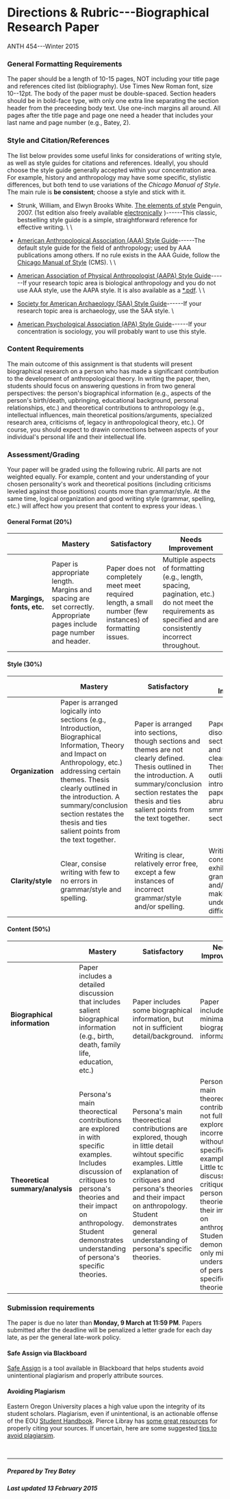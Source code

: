 # Directions & Rubric---Biographical Research Paper
ANTH 454---Winter 2015  
  

### General Formatting Requirements

The paper should be a length of 10-15 pages, NOT including your title page and references cited list (bibliography). Use Times New Roman font, size 10--12pt. The body of the paper must be double-spaced. Section headers should be in bold-face type, with only one extra line separating the section header from the preceeding body text. Use one-inch margins all around. All pages after the title page and page one need a header that includes your last name and page number (e.g., Batey, 2).


### Style and Citation/References
The list below provides some useful links for considerations of writing style, as well as style guides for citations and references. Ideallyl, you should choose the style guide generally accepted within your concentration area. For example, history and anthropology may have some specific, stylistic differences, but both tend to use variations of the *Chicago Manual of Style*. The main rule is **be consistent**; choose a style and stick with it.  

* Strunk, William, and Elwyn Brooks White. [The elements of style](http://books.google.com/books?id=sj5_wr6zIEcC&dq=strunk+and+white%27s+elements+of+style&source=gbs_navlinks_s) Penguin, 2007. (1st edition also freely available [electronically](http://www.bartleby.com/141/) )------This classic, bestselling style guide is a simple, straightforward reference for effective writing.   \ 
\ 

* [American Anthropological Association (AAA) Style Guide](http://www.aaanet.org/publications/style_guide.pdf)------The default style guide for the field of anthropology; used by AAA publications among others. If no rule exists in the AAA Guide, follow the [Chicago Manual of Style](http://www.chicagomanualofstyle.org/tools_citationguide.html) (CMS).   \ 
\ 

- [American Association of Physical Anthropologist (AAPA) Style Guide](http://onlinelibrary.wiley.com/journal/10.1002/(ISSN)1096-8644/homepage/ForAuthors.html)------If your research topic area is biological anthropology and you do not use AAA style, use the AAPA style. It is also available as a [*.pdf](http://www.lib.berkeley.edu/ANTH/pdfs/style_pdf/american_journal_physical_anthropology_v115n3-v114n1.pdf).   \ 
\ 

- [Society for American Archaeology (SAA) Style Guide](http://www.saa.org/Portals/0/SAA/Publications/StyleGuide/StyleGuide_Final_813.pdf)------If your research topic area is archaeology, use the SAA style. \ 

- [American Psychological Association (APA) Style Guide](https://owl.english.purdue.edu/owl/resource/560/01/)------If your concentration is sociology, you will probably want to use this style.



### Content Requirements
The main outcome of this assignment is that students will present biographical research on a person who has made a significant contribution to the development of anthropological theory. In writing the paper, then, students should focus on answering questions in from two general perspectives:  the person's biographical information (e.g., aspects of the person's birth/death, upbringing, educational background, personal relationships, etc.) and theoretical contributions to anthropology (e.g., intellectual influences, main theoretical positions/arguments, specialized research area, criticisms of, legacy in anthropological theory, etc.). Of course, you should expect to drawin connections between aspects of your individual's personal life and their intellectual life.



### Assessment/Grading
Your paper will be graded using the following rubric. All parts are not weighted equally. For example, content and your understanding of your chosen personality's work and theoretical positions (including criticisms leveled against those positions) counts more than grammar/style. At the same time, logical organization and good writing style (grammar, spelling, etc.) will affect how you present that content to express your ideas.   \ 



#### General Format (20%)
|              | Mastery        | Satisfactory  |  Needs Improvement
 ------------- | -------------  | ------------- |  ------------------
| **Margings, fonts, etc.** | Paper is appropriate length. Margins and spacing are set correctly. Appropriate pages include page number and header. | Paper does not completely meet meet required length, a small number (few instances) of formatting issues. | Multiple aspects of formatting (e.g., length, spacing, pagination, etc.) do not meet the requirements as specified and are consistently incorrect throughout. | \ 


#### Style (30%)
|              | Mastery        | Satisfactory  |  Needs Improvement
 ------------- | -------------  | ------------- |  ------------------
| **Organization** | Paper is arranged logically into sections (e.g., Introduction, Biographical Information, Theory and Impact on Anthropology, etc.) addressing certain themes. Thesis clearly outlined in the introduction. A summary/conclusion section restates the thesis and ties salient points from the text together. | Paper is arranged into sections, though sections and themes are not clearly defined. Thesis outlined in the introduction. A summary/conclusion section restates the thesis and ties salient points from the text together. | Paper is disorganized; sections (if used) and themes are not clearly defined. Thesis is not outlined in the introduction. The paper ends abruptly without a smmary/conclusion section.
| **Clarity/style** | Clear, consise writing with few to no errors in grammar/style and spelling. | Writing is clear, relatively error free, except a few instances of incorrect grammar/style and/or spelling. | Writing consistently exhibits errors in grammar/style and/or spelling, making understanding difficult.


#### Content (50%)
|              | Mastery        | Satisfactory  |  Needs Improvement
 ------------- | -------------  | ------------- |  ------------------
| **Biographical information** | Paper includes a detailed discussion that includes salient biographical information (e.g., birth, death, family life, education, etc.) | Paper includes some biographical information, but not in sufficient detail/background. | Paper includes only minimal biographical information. |
| **Theoretical summary/analysis** | Persona's main theorectical contributions are explored in with specific examples. Includes discussion of critiques to persona's theories and their impact on anthropology. Student demonstrates understanding of persona's specific theories. | Persona's main theorectical contributions are explored, though in little detail wihtout specific examples. Little explanation of critiques and persona's theories and their impact on anthropology. Student demonstrates general understanding of persona's specific theories. | Persona's main theorectical contributions not fully explored, or incorrect, without specific examples. Little to no discussion of critiques to persona's theories and their impact on anthropology. Student demonstrates only minimal understanding of persona's specific theories. | 



### Submission requirements
The paper is due no later than **Monday, 9 March at 11:59 PM**. Papers submitted after the deadline will be penalized a letter grade for each day late, as per the general late-work policy.


#### Safe Assign via Blackboard
[Safe Assign](https://help.blackboard.com/en-us/Learn/9.1_SP_12_and_SP_13/Student/140_Assignments/040_SafeAssign) is a tool available in Blackboard that helps students avoid unintentional plagiarism and properly attribute sources.

#### Avoiding Plagiarism
Eastern Oregon University places a high value upon the integrity of its student scholars. Plagiarism, even if unintentional, is an actionable offense of the EOU [Student Handbook](http://www.eou.edu/sse/student-handbook). Pierce Libray has [some great resources](http://library.eou.edu/help/style.htm) for properly citing your sources. If uncertain, here are some suggested [tips to avoid plagiarsim](http://www.nwmissouri.edu/library/services/plagtips.htm). 

<br>

-----------------------------------------
##### Prepared by Trey Batey
##### Last updated 13 February 2015

